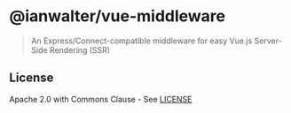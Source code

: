 # @ianwalter/vue-middleware
> An Express/Connect-compatible middleware for easy Vue.js Server-Side
> Rendering (SSR)

## License

Apache 2.0 with Commons Clause - See [LICENSE][licenseUrl]

[licenseUrl]: https://github.com/ianwalter/vue-middleware/blob/master/LICENSE
